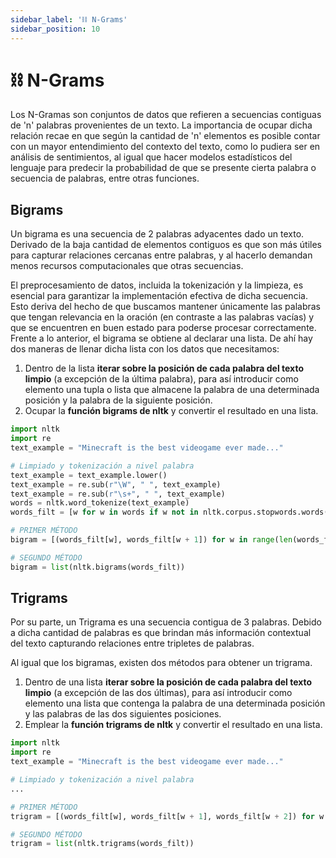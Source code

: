 ```yaml
---
sidebar_label: '⛓️ N-Grams'
sidebar_position: 10
---
```


# ⛓️ N-Grams

Los N-Gramas son conjuntos de datos que refieren a secuencias contiguas de 'n' palabras provenientes de un texto. La importancia de ocupar dicha relación recae en que según la cantidad de 'n' elementos es posible contar con un mayor entendimiento del contexto del texto, como lo pudiera ser en análisis de sentimientos, al igual que hacer modelos estadísticos del lenguaje para predecir la probabilidad de que se presente cierta palabra o secuencia de palabras, entre otras funciones.

## Bigrams

Un bigrama es una secuencia de 2 palabras adyacentes dado un texto. Derivado de la baja cantidad de elementos contiguos es que son más útiles para capturar relaciones cercanas entre palabras, y al hacerlo demandan menos recursos computacionales que otras secuencias.

El preprocesamiento de datos, incluida la tokenización y la limpieza, es esencial para garantizar la implementación efectiva de dicha secuencia. Esto deriva del hecho de que buscamos mantener únicamente las palabras que tengan relevancia en la oración (en contraste a las palabras vacías) y que se encuentren en buen estado para poderse procesar correctamente. Frente a lo anterior, el bigrama se obtiene al declarar una lista. De ahí hay dos maneras de llenar dicha lista con los datos que necesitamos:
1. Dentro de la lista **iterar sobre la posición de cada palabra del texto limpio** (a excepción de la última palabra), para así introducir como elemento una tupla o lista que almacene la palabra de una determinada posición y la palabra de la siguiente posición.
2. Ocupar la **función bigrams de nltk** y convertir el resultado en una lista.

```python title="Ejemplo de cómo obtener bigramas"
import nltk
import re
text_example = "Minecraft is the best videogame ever made..."

# Limpiado y tokenización a nivel palabra
text_example = text_example.lower()
text_example = re.sub(r"\W", " ", text_example)
text_example = re.sub(r"\s+", " ", text_example)
words = nltk.word_tokenize(text_example)
words_filt = [w for w in words if w not in nltk.corpus.stopwords.words("spanish")]

# PRIMER MÉTODO
bigram = [(words_filt[w], words_filt[w + 1]) for w in range(len(words_filt) - 1)]

# SEGUNDO MÉTODO
bigram = list(nltk.bigrams(words_filt))
```

## Trigrams

Por su parte, un Trigrama es una secuencia contigua de 3 palabras. Debido a dicha cantidad de palabras es que brindan más información contextual del texto capturando relaciones entre tripletes de palabras.

Al igual que los bigramas, existen dos métodos para obtener un trigrama.
1. Dentro de una lista **iterar sobre la posición de cada palabra del texto limpio** (a excepción de las dos últimas), para así introducir como elemento una lista que contenga la palabra de una determinada posición y las palabras de las dos siguientes posiciones.
2. Emplear la **función trigrams de nltk** y convertir el resultado en una lista.

```python title="Ejemplo de cómo obtener trigramas"
import nltk
import re
text_example = "Minecraft is the best videogame ever made..."

# Limpiado y tokenización a nivel palabra
...

# PRIMER MÉTODO
trigram = [(words_filt[w], words_filt[w + 1], words_filt[w + 2]) for w in range(len(words_filt) - 2)]

# SEGUNDO MÉTODO
trigram = list(nltk.trigrams(words_filt))
```
